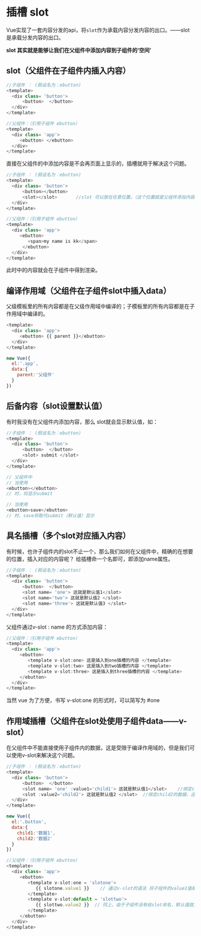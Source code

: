 # 插槽 slot

Vue实现了一套内容分发的api，将`slot`作为承载内容分发内容的出口。——slot是承载分发内容的出口。

**slot 其实就是能够让我们在父组件中添加内容到子组件的‘空间’**

## slot（父组件在子组件<slot></slot>内插入内容）

```js
//子组件 ： (假设名为：ebutton)
<template>
  <div class= 'button'>
      <button>  </button>
  </div>
</template>

//父组件：（引用子组件 ebutton）
<template>
  <div class= 'app'>
     <ebutton> </ebutton>
  </div>
</template>
```

直接在父组件的<ebutton></ebutton>中添加内容是不会再页面上显示的，插槽就用于解决这个问题。

```js
//子组件 ： (假设名为：ebutton)
<template>
  <div class= 'button'>
      <button></button>
      <slot></slot>       //slot 可以放在任意位置。（这个位置就是父组件添加内容的显示位置）
  </div> 
</template>

//父组件：（引用子组件 ebutton）
<template>
  <div class= 'app'>
     <ebutton>
     	<span>my name is kk</span>
      </ebutton>
  </div>
</template>
```

此时<span>中的内容就会在子组件中得到渲染。



## 编译作用域（父组件在子组件slot中插入data）

父级模板里的所有内容都是在父级作用域中编译的；子模板里的所有内容都是在子作用域中编译的。

```js
<template>
  <div class= 'app'>
     <ebutton> {{ parent }}</ebutton>
  </div>
</template>

new Vue({
  el:'.app',
  data:{
    parent:'父组件'
  }
})
```

## 后备内容（slot设置默认值）

有时我没有在父组件内添加内容，那么 slot就会显示默认值，如：

```js
//子组件 ： (假设名为：ebutton)
<template>
  <div class= 'button'>
      <button>  </button>
      <slot> submit </slot>
  </div>
</template>

// 父组件中
// 当使用
<ebutton></ebutton>
// 时，将显示submit

// 当使用
<ebutton>save</ebutton>
// 时，save将取代submit（默认值）显示
```

## 具名插槽（多个slot对应插入内容）

有时候，也许子组件内的slot不止一个，那么我们如何在父组件中，精确的在想要的位置，插入对应的内容呢？ 给插槽命一个名即可，即添加name属性。

```js
//子组件 ： (假设名为：ebutton)
<template>
  <div class= 'button'>
      <button>  </button>
      <slot name= 'one'> 这就是默认值1</slot>
      <slot name='two'> 这就是默认值2 </slot>
      <slot name='three'> 这就是默认值3 </slot>
  </div>
</template>
```

父组件通过v-slot : name 的方式添加内容：

```js
//父组件：（引用子组件 ebutton）
<template>
  <div class= 'app'>
     <ebutton> 
        <template v-slot:one> 这是插入到one插槽的内容 </template>
        <template v-slot:two> 这是插入到two插槽的内容 </template>
        <template v-slot:three> 这是插入到three插槽的内容 </template>
     </ebutton>
  </div>
</template>
```

当然 vue 为了方便，书写 v-slot:one 的形式时，可以简写为 #one

## 作用域插槽（父组件在slot处使用子组件data——v-slot）

在父组件中不能直接使用子组件内的数据，这是受限于编译作用域的，但是我们可以使用v-slot来解决这个问题。

```js
//子组件 ： (假设名为：ebutton)
<template>
  <div class= 'button'>
      <button>  </button>
      <slot name= 'one' :value1='child1'> 这就是默认值1</slot>    //绑定child1的数据
      <slot :value2='child2'> 这就是默认值2 </slot>  //绑定child2的数据，这里我没有命名slot
  </div>           
</template>

new Vue({
  el:'.button',
  data:{
    child1:'数据1',
    child2:'数据2'
  }
})

//父组件：（引用子组件 ebutton）
<template>
  <div class= 'app'>
     <ebutton> 
        <template v-slot:one = 'slotone'>  
           {{ slotone.value1 }}    // 通过v-slot的语法 将子组件的value1值赋值给slotone 
        </template>
        <template v-slot:default = 'slottwo'> 
           {{ slottwo.value2 }}  // 同上，由于子组件没有给slot命名，默认值就为default
        </template>
     </ebutton>
  </div>
</template>
```

